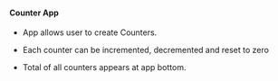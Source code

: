 #### Counter App

- App allows user to create Counters. 

- Each counter can be incremented, decremented and reset to zero

- Total of all counters appears at app bottom.